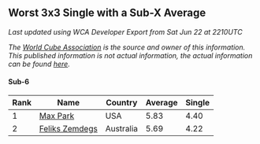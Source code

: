 ## Worst 3x3 Single with a Sub-X Average

*Last updated using WCA Developer Export from Sat Jun 22 at 2210UTC*

*The [World Cube Association](https://www.worldcubeassociation.org) is the source and owner of this information. This published information is not actual information, the actual information can be found [here](https://www.worldcubeassociation.org/results).*

#### Sub-6

|Rank|Name|Country|Average|Single|  
|--|--|--|--|--|  
|1|[Max Park](https://www.worldcubeassociation.org/persons/2012PARK03)|USA|5.83|4.40|  
|2|[Feliks Zemdegs](https://www.worldcubeassociation.org/persons/2009ZEMD01)|Australia|5.69|4.22|  
